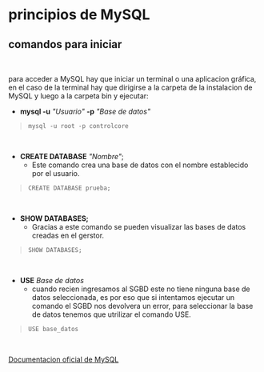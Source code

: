 # principios de MySQL

## comandos para iniciar

<br>

para acceder a MySQL hay que iniciar un terminal o una aplicacion gráfica, en el caso de la terminal hay que dirigirse a la carpeta de la instalacion de MySQL y luego a la carpeta bin y ejecutar:

* **mysql -u** *"Usuario"* **-p** *"Base de datos"*
 
> `mysql -u root -p controlcore`

<br>

* **CREATE DATABASE** *"Nombre"*;
    * Este comando crea una base de datos con el nombre establecido por el usuario.
> `CREATE DATABASE prueba;`

<br>

* **SHOW DATABASES;**
    * Gracias a este comando se pueden visualizar las bases de datos creadas en el gerstor.
> `SHOW DATABASES;`

<br>

* **USE**  *Base de datos*
    * cuando recien ingresamos al SGBD este no tiene ninguna base de datos seleccionada, es por eso que si intentamos ejecutar un comando el SGBD nos devolvera un error, para seleccionar la base de datos tenemos que utrilizar el comando USE.
 
> `USE base_datos`

<br>

[Documentacion oficial de MySQL](https://dev.mysql.com/doc/)